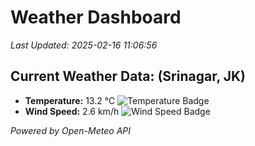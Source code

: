 
# Weather Dashboard

_Last Updated: 2025-02-16 11:06:56_

## Current Weather Data: (Srinagar, JK)
- **Temperature:** 13.2 °C ![Temperature Badge](https://img.shields.io/badge/Temperature-Low%20Temp-blue)
- **Wind Speed:** 2.6 km/h ![Wind Speed Badge](https://img.shields.io/badge/Wind%20Speed-Light%20Wind-blue)

*Powered by Open-Meteo API*
